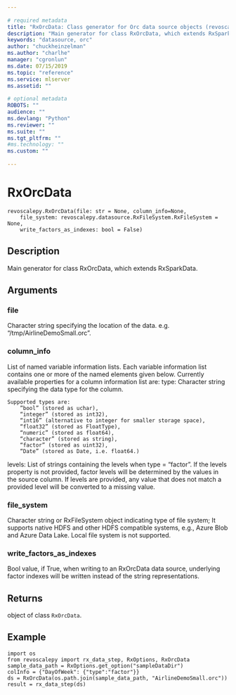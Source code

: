 ```yaml
--- 
 
# required metadata 
title: "RxOrcData: Class generator for Orc data source objects (revoscalepy)" 
description: "Main generator for class RxOrcData, which extends RxSparkData." 
keywords: "datasource, orc" 
author: "chuckheinzelman"
ms.author: "charlhe" 
manager: "cgronlun" 
ms.date: 07/15/2019
ms.topic: "reference" 
ms.service: mlserver
ms.assetid: "" 
 
# optional metadata 
ROBOTS: "" 
audience: "" 
ms.devlang: "Python" 
ms.reviewer: "" 
ms.suite: "" 
ms.tgt_pltfrm: "" 
#ms.technology: "" 
ms.custom: "" 
 
---
```


# RxOrcData


 



```
revoscalepy.RxOrcData(file: str = None, column_info=None,
    file_system: revoscalepy.datasource.RxFileSystem.RxFileSystem = None,
    write_factors_as_indexes: bool = False)
```





## Description

Main generator for class RxOrcData, which extends RxSparkData.


## Arguments


### file

Character string specifying the location of the data. e.g.
“/tmp/AirlineDemoSmall.orc”.


### column_info

List of named variable information lists. Each variable
information list contains one or more of the named elements given below.
Currently available properties for a column information list are:
type: Character string specifying the data type for the column.

```
Supported types are:
    ”bool” (stored as uchar),
    “integer” (stored as int32),
    “int16” (alternative to integer for smaller storage space),
    “float32” (stored as FloatType),
    “numeric” (stored as float64),
    “character” (stored as string),
    “factor” (stored as uint32),
    “Date” (stored as Date, i.e. float64.)
```

levels: List of strings containing the levels when type = “factor”. If
    the levels property is not provided, factor levels will be determined
    by the values in the source column. If levels are provided, any value
    that does not match a provided level will be converted to a missing
    value.


### file_system

Character string or RxFileSystem object indicating type
of file system; It supports native HDFS and other HDFS compatible systems,
e.g., Azure Blob and Azure Data Lake. Local file system is not supported.


### write_factors_as_indexes

Bool value, if True, when writing to an
RxOrcData data source, underlying factor indexes will be written instead
of the string representations.


## Returns

object of class `RxOrcData`.


## Example



```
import os
from revoscalepy import rx_data_step, RxOptions, RxOrcData
sample_data_path = RxOptions.get_option("sampleDataDir")
colInfo = {"DayOfWeek": {"type":"factor"}}
ds = RxOrcData(os.path.join(sample_data_path, "AirlineDemoSmall.orc"))
result = rx_data_step(ds)
```

